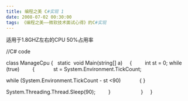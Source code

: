 ```yaml
---
title: 编程之美 C#实现 1
date: 2008-07-02 00:30:00
tags: 《编程之美——微软技术面试心得》的C#实现
---
```

适用于1.8GHZ左右的CPU 50%占用率

//C# code

class ManageCpu {   static  void Main(string[] a)     {         int st = 0;
while (true)         {             st = System.Environment.TickCount;

while (System.Environment.TickCount - st <90)             { }

System.Threading.Thread.Sleep(90);         }                     }     }



